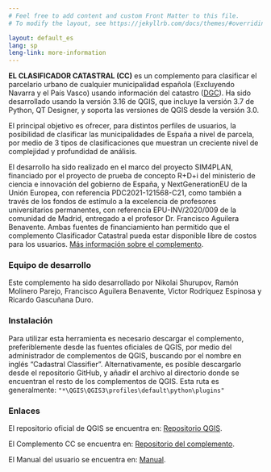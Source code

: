 ```yaml
---
# Feel free to add content and custom Front Matter to this file.
# To modify the layout, see https://jekyllrb.com/docs/themes/#overriding-theme-defaults

layout: default_es
lang: sp
leng-link: more-information
---
```


**EL CLASIFICADOR CATASTRAL (CC)** es un complemento para clasificar el parcelario urbano de cualquier municipalidad española (Excluyendo Navarra y el País Vasco) usando información del catastro ([DGC](http://www.sedecatastro.gob.es/)). Ha sido desarrollado usando la versión 3.16 de QGIS, que incluye la versión 3.7 de Python, QT Designer, y soporta las versiones de QGIS desde la versión 3.0.

El principal objetivo es ofrecer, para distintos perfiles de usuarios, la posibilidad de clasificar las municipalidades de España a nivel de parcela, por medio de 3 tipos de clasificaciones que muestran un creciente nivel de complejidad y profundidad de análisis. 

El desarrollo ha sido realizado en el marco del proyecto SIM4PLAN, financiado por el proyecto de prueba de concepto R+D+i del ministerio de ciencia e innovación del gobierno de España, y NextGenerationEU de la Unión Europea, con referencia PDC2021-121568-C21, como también a través de los fondos de estímulo a la excelencia de profesores universitarios permanentes, con referencia EPU-INV/2020/009 de la comunidad de Madrid, entregado a el profesor Dr. Francisco Aguilera Benavente. Ambas fuentes de financiamiento han permitido que el complemento Clasificador Catastral pueda estar disponible libre de costos para los usuarios. [Más información sobre el complemento](./more_info_sp.html).


### Equipo de desarrollo
Este complemento ha sido desarrollado por Nikolai Shurupov, Ramón Molinero Parejo, Francisco Aguilera Benavente, Victor Rodríquez Espinosa y Ricardo Gascuñana Duro. 

### Instalación
Para utilizar esta herramienta es necesario descargar el complemento, preferiblemente desde las fuentes oficiales de QGIS, por medio del  administrador de complementos de QGIS, buscando por el nombre en inglés “Cadastral Classifier”. Alternativamente, es posible descargarlo desde el repositorio GitHub, y añadir el archivo al directorio donde se encuentran el resto de los complementos de QGIS. Esta ruta es generalmente:
`"*\QGIS\QGIS3\profiles\default\python\plugins"`

### Enlaces
El repositorio oficial de QGIS se encuentra en: [Repositorio QGIS](https://plugins.qgis.org/plugins/).

El Complemento CC se encuentra en: [Repositorio del complemento](https://plugins.qgis.org/plugins/Cadastral_Classifier/).

El Manual del usuario se encuentra en: [Manual](https://github.com/TransUrban-UAH/Cadastral_Classifier/blob/main/manual_de_usuario.pdf).



